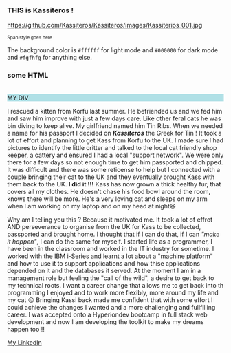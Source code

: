 <h3>THIS is Kassiteros !</h3>

<!--
**Kassiteros/Kassiteros** is a ✨ _special_ ✨ repository because its `README.md` (this file) appears on your GitHub profile.

Here are some ideas to get you started:

- 🔭 I’m currently working on ...
- 🌱 I’m currently learning ...
- 👯 I’m looking to collaborate on ...
- 🤔 I’m looking for help with ...
- 💬 Ask me about ...
- 📫 How to reach me: ...
- 😄 Pronouns: ...
- ⚡ Fun fact: ...
-->

<!-- Let's use an image of this repository's namesake ;-) -->
https://github.com/Kassiteros/Kassiteros/images/Kassiterios_001.jpg

<span style="font-size:10.5px;">Span style goes here</span>

The background color is `#ffffff` for light mode and `#000000` for dark mode and `#fgfhfg` for anything else.

<style>
div { background-color: powderblue; }
</style>

<h3>some HTML</h3>
<br>
<div>MY DIV</div>

I rescued a kitten from Korfu last summer. He befriended us and we fed him and saw him improve with just a few days care. Like other feral cats he was bin diving to keep alive. My girlfriend named him Tin Ribs. When we needed a name for his passport I decided on **_Kassiteros_** the Greek for Tin ! It took a lot of effort and planning to get Kass from Korfu to the UK. I made sure I had pictures to identify the little critter and talked to the local cat friendly shop keeper, a cattery and ensured I had a local "support network". We were only there for a few days so not enough time to get him passported and chipped. It was difficult and there was some reticense to help but I connected with a couple bringing their cat to the UK and they eventually brought Kass with them back to the UK. **I did it !!!** Kass has now grown a thick healthy fur, that covers all my clothes. He doesn't chase his food bowl around the room, knows there will be more. He's a very loving cat and sleeps on my arm when I am working on my laptop and on my head at night😆

Why am I telling you this ? Because it motivated me. It took a lot of effrot AND perseverance to organise from the UK for Kass to be collected, passported and brought home. I thought that if I can do that, if I can _"make it happen"_, I can do the same for myself. I started life as a programmer, I have been in the classroom and worked in the IT industry for sometime. I worked with the IBM i-Series and learnt a lot about a "machine platform" and how to use it to support applications and how thise applications depended on it and the databases it served. At the moment I am in a management role but feeling the "call of the wild", a desire to get back to my technical roots. I want a career change that allows me to get back into th programming I enjoyed and to work more flexibly, more around my life and my cat 😜 Bringing Kassi back made me confident that with some effort I could achieve the changes I wanted and a more challenging and fullfilling career. I was accepted onto a Hyperiondev bootcamp in full stack web development and now I am developing the toolkit to make my dreams happen too !!

[My LinkedIn](https://www.linkedin.com/in/alex-haidar-772572/)
